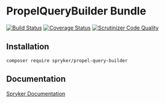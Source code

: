 # PropelQueryBuilder Bundle
[![Build Status](https://travis-ci.org/spryker/PropelQueryBuilder.svg)](https://travis-ci.org/spryker/PropelQueryBuilder)
[![Coverage Status](https://coveralls.io/repos/github/spryker/PropelQueryBuilder/badge.svg)](https://coveralls.io/github/spryker/PropelQueryBuilder)
[![Scrutinizer Code Quality](https://scrutinizer-ci.com/g/spryker/PropelQueryBuilder/badges/quality-score.png?b=master)](https://scrutinizer-ci.com/g/spryker/PropelQueryBuilder/?branch=master)

## Installation

```
composer require spryker/propel-query-builder
```

## Documentation

[Spryker Documentation](http://spryker.github.io)
